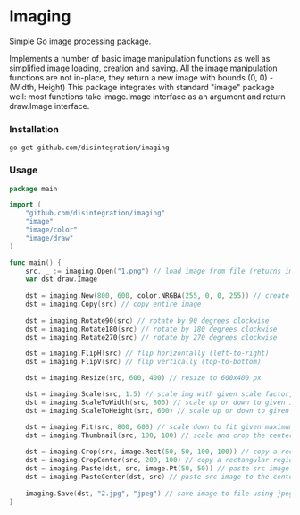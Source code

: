 # Imaging

Simple Go image processing package. 

Implements a number of basic image manipulation functions as well as simplified image loading, creation and saving. 
All the image manipulation functions are not in-place, they return a new image with bounds (0, 0) - (Width, Height)
This package integrates with standard "image" package well: most functions take image.Image interface as an argument 
and return draw.Image interface.

### Installation

    go get github.com/disintegration/imaging
    
### Usage

```go
package main

import (
    "github.com/disintegration/imaging"
    "image"
    "image/color"
    "image/draw"   
)

func main() {
    src, _ := imaging.Open("1.png") // load image from file (returns image.Image interface)
    var dst draw.Image
    
    dst = imaging.New(800, 600, color.NRGBA(255, 0, 0, 255)) // create a new 800x600px image filled with red color
    dst = imaging.Copy(src) // copy entire image
    
    dst = imaging.Rotate90(src) // rotate by 90 degrees clockwise 
    dst = imaging.Rotate180(src) // rotate by 180 degrees clockwise
    dst = imaging.Rotate270(src) // rotate by 270 degrees clockwise

    dst = imaging.FlipH(src) // flip horizontally (left-to-right)
    dst = imaging.FlipV(src) // flip vertically (top-to-bottom)

    dst = imaging.Resize(src, 600, 400) // resize to 600x400 px    

    dst = imaging.Scale(src, 1.5) // scale img with given scale factor, keep aspect ratio
    dst = imaging.ScaleToWidth(src, 800) // scale up or down to given image width, keep aspect ratio
    dst = imaging.ScaleToHeight(src, 600) // scale up or down to given image height, keep aspect ratio

    dst = imaging.Fit(src, 800, 600) // scale down to fit given maximum width and height, keep aspect ratio
    dst = imaging.Thumbnail(src, 100, 100) // scale and crop the center of image to make a thumbnail
    
    dst = imaging.Crop(src, image.Rect(50, 50, 100, 100)) // copy a rectangular region from image
    dst = imaging.CropCenter(src, 200, 100) // copy a rectangular region of given size from the center of image
    dst = imaging.Paste(dst, src, image.Pt(50, 50)) // paste src image to dst at given position
    dst = imaging.PasteCenter(dst, src) // paste src image to the center of dst
 
    imaging.Save(dst, "2.jpg", "jpeg") // save image to file using jpeg format
}
```
    